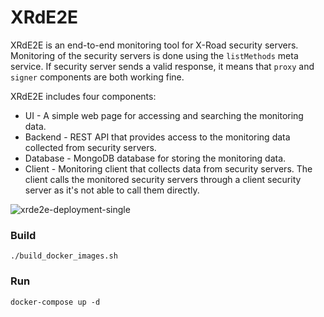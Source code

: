 # XRdE2E

XRdE2E is an end-to-end monitoring tool for X-Road security servers. Monitoring of the security servers is done using the ```listMethods``` meta service. If security server sends a valid response, it means that ```proxy``` and ```signer``` components are both working fine.

XRdE2E includes four components:

* UI - A simple web page for accessing and searching the monitoring data.
* Backend - REST API that provides access to the monitoring data collected from security servers.
* Database - MongoDB database for storing the monitoring data.
* Client - Monitoring client that collects data from security servers. The client calls the monitored security servers through a client security server as it's not able to call them directly.

![xrde2e-deployment-single](https://github.com/petkivim/xrde2e/blob/master/images/xrde2e-deployment-single.png)

### Build

```
./build_docker_images.sh
```

### Run

```
docker-compose up -d
```
